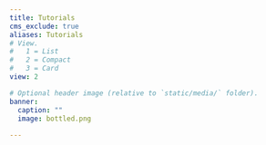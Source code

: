 ```yaml
---
title: Tutorials
cms_exclude: true
aliases: Tutorials
# View.
#   1 = List
#   2 = Compact
#   3 = Card
view: 2

# Optional header image (relative to `static/media/` folder).
banner:
  caption: ""
  image: bottled.png
  
---
```

